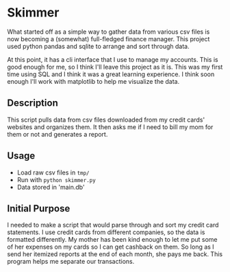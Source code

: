 # Skimmer
What started off as a simple way to gather data from various csv files is now becoming a (somewhat) full-fledged finance manager. This project used python pandas and sqlite to arrange and sort through data. 

At this point, it has a cli interface that I use to manage my accounts. This is good enough for me, so I think I'll leave this project as it is. This was my first time using SQL and I think it was a great learning experience. I think soon enough I'll work with matplotlib to help me visualize the data. 

## Description
This script pulls data from csv files downloaded from my credit cards' websites and organizes them. It then asks me if I need to bill my mom for them or not and generates a report.

## Usage
 - Load raw csv files in `tmp/`
 - Run with `python skimmer.py`
 - Data stored in 'main.db'

## Initial Purpose
I needed to make a script that would parse through and sort my credit card statements. I use credit cards from different companies, so the data is formatted differently. My mother has been kind enough to let me put some of her expenses on my cards so I can get cashback on them. So long as I send her itemized reports at the end of each month, she pays me back. This program helps me separate our transactions.
